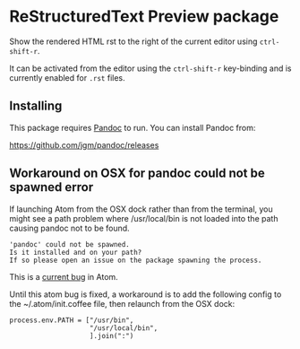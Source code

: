 # ReStructuredText Preview package

Show the rendered HTML rst to the right of the current editor using
`ctrl-shift-r`.

It can be activated from the editor using the `ctrl-shift-r` key-binding and is
currently enabled for `.rst` files.

## Installing

This package requires [Pandoc][1] to run. You can install Pandoc from:

https://github.com/jgm/pandoc/releases

## Workaround on OSX for pandoc could not be spawned error

If launching Atom from the OSX dock rather than from the terminal, you might see a path problem where
/usr/local/bin is not loaded into the path causing pandoc not to be found.

```
'pandoc' could not be spawned.
Is it installed and on your path?
If so please open an issue on the package spawning the process.
```

This is a [current bug][2] in Atom.

Until this atom bug is fixed, a workaround is to add the following config
to the ~/.atom/init.coffee file, then relaunch from the OSX dock:
```
process.env.PATH = ["/usr/bin",
                    "/usr/local/bin",
                    ].join(":")
```

[1]: http://johnmacfarlane.net/pandoc/index.html
[2]: https://github.com/atom/atom/issues/6956
